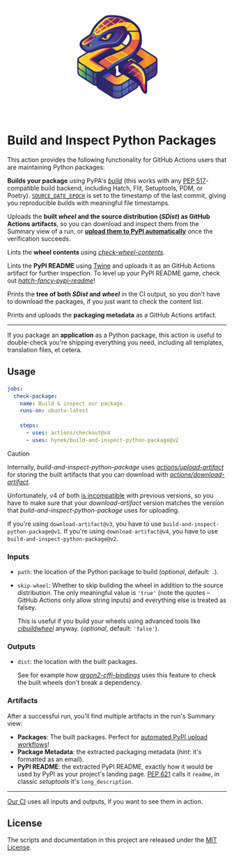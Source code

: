 <p align="center"><img alt="build-and-inspect-python-package logo" width="250" src=".github/logo.png" /></p>

# Build and Inspect Python Packages

This action provides the following functionality for GitHub Actions users that are maintaining Python packages:

**Builds your package** using PyPA's [*build*](https://pypi.org/project/build/) (this works with any [PEP 517](https://peps.python.org/pep-0517/)-compatible build backend, including Hatch, Flit, Setuptools, PDM, or Poetry).
[`SOURCE_DATE_EPOCH`](https://reproducible-builds.org/specs/source-date-epoch/) is set to the timestamp of the last commit, giving you reproducible builds with meaningful file timestamps.

Uploads the **built *wheel* and the source distribution (*SDist*) as GitHub Actions artifacts**, so you can download and inspect them from the Summary view of a run, or [**upload them to PyPI automatically**][automated] once the verification succeeds.

Lints the **wheel contents** using [*check-wheel-contents*](https://pypi.org/project/check-wheel-contents/).

Lints the **PyPI README** using [Twine](https://pypi.org/project/twine/) and uploads it as an GitHub Actions artifact for further inspection.
To level up your PyPI README game, check out [*hatch-fancy-pypi-readme*](https://github.com/hynek/hatch-fancy-pypi-readme)!

Prints the **tree of both *SDist* and *wheel*** in the CI output, so you don't have to download the packages, if you just want to check the content list.

Prints and uploads the **packaging metadata** as a GitHub Actions artifact.

---

If you package an **application** as a Python package, this action is useful to double-check you're shipping everything you need, including all templates, translation files, et cetera.


## Usage

```yaml
jobs:
  check-package:
    name: Build & inspect our package.
    runs-on: ubuntu-latest

    steps:
      - uses: actions/checkout@v4
      - uses: hynek/build-and-inspect-python-package@v2
```

> [!CAUTION]
> Internally, *build-and-inspect-python-package* uses [*actions/upload-artifact*](https://github.com/actions/upload-artifact) for storing the built artifacts that you can download with [*actions/download-artifact*](https://github.com/actions/download-artifact).
>
> Unfortunately, v4 of both [is incompatible](https://github.blog/changelog/2023-12-14-github-actions-artifacts-v4-is-now-generally-available/) with previous versions, so you have to make sure that your *download-artifact* version matches the version that *build-and-inspect-python-package* uses for uploading.
>
> If you're using `download-artifact@v3`, you have to use `build-and-inspect-python-package@v1`.
> If you're using `download-artifact@v4`, you have to use `build-and-inspect-python-package@v2`.


### Inputs

- `path`: the location of the Python package to build (*optional*, default: `.`).
- `skip-wheel`: Whether to skip building the wheel in addition to the source distribution.
  The only meaningful value is `'true'` (note the quotes – GitHub Actions only allow string inputs) and everything else is treated as falsey.

  This is useful if you build your wheels using advanced tools like [*cibuildwheel*](https://cibuildwheel.pypa.io/) anyway.
  (*optional*, default: `'false'`).


### Outputs

- `dist`: the location with the built packages.

  See for example how [*argon2-cffi-bindings*](https://github.com/hynek/argon2-cffi-bindings/blob/a9d295e577b271b1c7f6ca3929fe8b39ba8b689e/.github/workflows/ci.yml#L75-L85) uses this feature to check the built wheels don't break a dependency.


### Artifacts

After a successful run, you'll find multiple artifacts in the run's Summary view:

- **Packages**: The built packages.
  Perfect for [automated PyPI upload workflows][automated]!
- **Package Metadata**: the extracted packaging metadata (*hint*: it's formatted as an email).
- **PyPI README**: the extracted PyPI README, exactly how it would be used by PyPI as your project's landing page.
  [PEP 621](https://peps.python.org/pep-0621/) calls it `readme`, in classic *setuptools* it's `long_description`.

---

[Our CI](.github/workflows/) uses all inputs and outputs, if you want to see them in action.


## License

The scripts and documentation in this project are released under the [MIT License](LICENSE).

[automated]: https://github.com/python-attrs/attrs/blob/main/.github/workflows/pypi-package.yml
